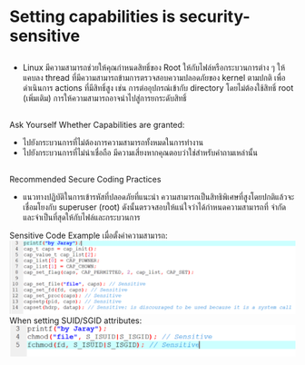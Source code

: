 # Setting capabilities is security-sensitive
##
* Linux มีความสามารถช่วยให้คุณกำหนดสิทธิ์ของ Root ให้กับไฟล์หรือกระบวนการต่าง ๆ ให้แคบลง
thread ที่มีความสามารถข้ามการตรวจสอบความปลอดภัยของ kernel ตามปกติ เพื่อดำเนินการ actions
ที่มีสิทธิ์สูง เช่น การต่ออุปกรณ์เข้ากับ directory โดยไม่ต้องใช้สิทธิ์ root (เพิ่มเติม)
การให้ความสามารถอาจนำไปสู่การยกระดับสิทธิ์
##
Ask Yourself Whether
Capabilities are granted:
* ไปยังกระบวนการที่ไม่ต้องการความสามารถทั้งหมดในการทำงาน
* ไปยังกระบวนการที่ไม่น่าเชื่อถือ
มีความเสี่ยงหากคุณตอบว่าใช่สำหรับคำถามเหล่านั้น
##
Recommended Secure Coding Practices
* แนวทางปฏิบัติในการเข้ารหัสที่ปลอดภัยที่แนะนำ ความสามารถเป็นสิทธิพิเศษที่สูงโดยปกติแล้วจะเชื่อมโยงกับ superuser (root) ดังนั้นตรวจสอบให้แน่ใจว่าได้กำหนดความสามารถที่ จำกัด และจำเป็นที่สุดให้กับไฟล์และกระบวนการ

Sensitive Code Example
เมื่อตั้งค่าความสามารถ:
<img src="01.PNG" >
When setting SUID/SGID attributes:
<img src="02.PNG" >
